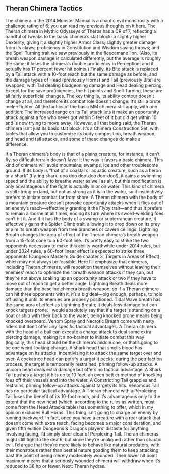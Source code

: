 ## Theran Chimera Tactics


The chimera in the 2014 Monster Manual is a chaotic evil monstrosity with a challenge rating of 6; you can read my previous thoughts on it here. The Theran chimera in Mythic Odysseys of Theros has a CR of 7, reflecting a handful of tweaks to the basic chimera’s stat block: a slightly higher Dexterity, giving it a slightly higher Armor Class; slightly greater damage from its claws; proficiency in Constitution and Wisdom saving throws; and the Spell Turning trait we saw previously in the fleecemane lion. (Also, its breath weapon damage is calculated differently, but the average is roughly the same; it loses the chimera’s double proficiency in Perception; and it actually has 17 percent fewer hit points.) Finally, its Bite attack is replaced by a Tail attack with a 10-foot reach but the same damage as before, and the damage types of Head (previously Horns) and Tail (previously Bite) are swapped, with Tail dealing bludgeoning damage and Head dealing piercing.
Except for the save proficiencies, the hit points and Spell Turning, these are all fairly superficial changes. The key thing is, its ability contour doesn’t change at all, and therefore its combat role doesn’t change. It’s still a brute melee fighter. All the tactics of the basic MM chimera still apply, with one addition: The increased range on its Tail attack lets it make an opportunity attack against a foe who never got within 5 feet of it but did get within 10 and is now trying to move away.
However, all that being said, the Theran chimera isn’t just its basic stat block. It’s a Chimera Construction Set, with tables that allow you to customize its body composition, breath weapon, and head and tail attacks, and some of these changes do make a difference.

If a Theran chimera’s body is that of a plains creature, for instance, it can’t fly, so difficult terrain doesn’t favor it the way it favors a basic chimera. This kind of chimera will avoid mountains, swamps, ice and other troublesome ground. If its body is “that of a coastal or aquatic creature, such as a heron or a shark” (fly-ing shark, doo doo doo-doo doo-doo!), it gains a swimming speed and the ability to breathe water as well as air, but this modification is only advantageous if the fight is actually in or on water. This kind of chimera is still strong on land, but not as strong as it is in the water, so it instinctively prefers to initiate combat far from shore. A Theran chimera with the body of a mountain creature doesn’t provoke opportunity attacks when it flies out of an enemy’s reach—effectively granting it the Flyby trait—and thus it prefers to remain airborne at all times, ending its turn where its sword-wielding foes can’t hit it. And if it has the body of a swamp or subterranean creature, it effectively gains the Spider Climb trait, allowing it to drop down on its prey or aim its breath weapon from tree branches or cavern ceilings.
Lightning Breath changes the area of effect of the Theran chimera’s breath weapon from a 15-foot cone to a 60-foot line. It’s pretty easy to strike the two opponents necessary to make this ability worthwhile under 2014 rules, but under 2024 rules, a 60-foot linear effect is expected to strike three opponents (Dungeon Master’s Guide chapter 3, Targets in Areas of Effect), which may not always be feasible. Here I’ll emphasize that chimeras, including Theran chimeras, will reposition themselves without leaving their enemies’ reach to optimize their breath weapon attacks if they can, but they’re not above soaking up an opportunity attack or two if they have to move out of reach to get a better angle. Lightning Breath deals more damage than the baseline chimera breath weapon, so if a Theran chimera can hit three opponents with it, it’s a big deal—big enough, perhaps, to hold off using it until its enemies are properly positioned.
Tidal Wave breath has the same area of effect as Lightning Breath; it deals less damage but can knock targets prone. I would absolutely say that if a target is standing on a boat or ship with their back to the water, being knocked prone means being knocked overboard. Venom Spray and Necrotic Breath come with nasty riders but don’t offer any specific tactical advantages.
A Theran chimera with the head of a bull can execute a charge attack to deal some extra piercing damage, making it a no-brainer to initiate combat this way (logically, this head should be the chimera’s middle one, or that’s going to be one weird-looking charge). A shark head that smells blood has advantage on its attacks, incentivizing it to attack the same target over and over. A cockatrice head can petrify a target it pecks; during the petrifaction process, the target is temporarily restrained, priming follow-up attacks. A unicorn head deals extra damage but offers no tactical advantage.
A Shark Tail pushes a target it hits up to 10 feet, an even bett er method of knocking foes off their vessels and into the water. A Constricting Tail grapples and restrains, priming follow-up attacks against targets its hits. Venomous Tail has no particular tactical advantage. A Theran chimera with a Perplexing Tail loses the benefit of its 10-foot reach, and it’s advantageous only to the extent that the new head (which, according to the rules as written, must come from the Head Attacks table) has something to offer, which in my opinion excludes Bull Horns. This thing isn’t going to charge an enemy by running backward. In fact, once you have a creature with a rear attack that doesn’t come with extra reach, facing becomes a major consideration, and given fifth edition Dungeons & Dragons players’ distaste for anything involving facing, I’d simply steer clear of Perplexing Tail.
Theran chimeras might still fight to the death, but since they’re unaligned rather than chaotic evil, I’d argue that they’re more likely to behave like natural predators, with their monstrous rather than bestial nature goading them to keep attacking past the point of being merely moderately wounded. Their lower hit point maximum means that a seriously wounded chimera will withdraw when it’s reduced to 38 hp or fewer.
Next: Theran hydras.
